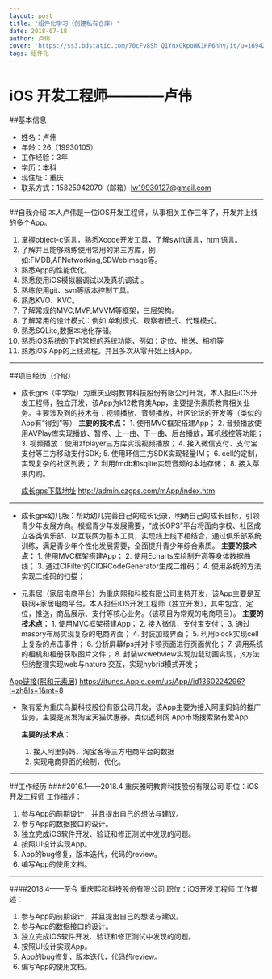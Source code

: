 ```yaml
---
layout: post
title: '组件化学习（创建私有仓库）'
date: 2018-07-18
author: 卢伟
cover: 'https://ss3.bdstatic.com/70cFv8Sh_Q1YnxGkpoWK1HF6hhy/it/u=1694240432,3664501847&fm=27&gp=0.jpg'
tags: 组件化
---
```


# iOS 开发工程师————卢伟
##基本信息
* 姓名：卢伟
* 年龄：26（19930105）
* 工作经验：3年
* 学历：本科
* 现住址：重庆
* 联系方式：15825942070（邮箱）lw19930127@gmail.com


-------

##自我介绍
本人卢伟是一位iOS开发工程师，从事相关工作三年了，开发并上线的多个App。
1. 掌握object-c语言，熟悉Xcode开发工具，了解swift语言，html语言。
2. 了解并且能够熟练使用常用的第三方库，例如:FMDB,AFNetworking,SDWebImage等。 
3. 熟悉App的性能优化。
4. 熟悉使用iOS模拟器调试以及真机调试 。
5. 熟练使用git、svn等版本控制工具。
6. 熟悉KVO、KVC。
7. 了解常规的MVC,MVP,MVVM等框架，三层架构。
8. 了解常用的设计模式：例如 单利模式、观察者模式、代理模式。
9. 熟悉SQLite,数据本地化存储。
10. 熟悉iOS系统的下的常规的系统功能，例如：定位、推送、相机等
11. 熟悉iOS App的上线流程。并且多次从零开始上线App。


-------

##项目经历（介绍）
* 成长gps（中学版）为重庆亚明教育科技股份有限公司开发，本人担任iOS开发工程师，独立开发，该App为k12教育类App，主要提供素质教育相关业务。主要涉及到的技术有：视频播放、音频播放，社区论坛的开发等（类似的App有“得到”等）
**主要的技术点：**
        1. 使用MVC框架搭建App；
        2. 音频播放使用AVPlay库实现播放、暂停、上一曲、下一曲、后台播放，耳机线控等功能；
        3. 视频播放：使用zfplayer三方库实现视频播放；
        4. 接入微信支付、支付宝支付等三方移动支付SDK;
        5. 使用环信三方SDK实现轻量IM；
        6. cell的定制，实现复杂的社区列表；
        7. 利用fmdb和sqlite实现音频的本地存储；
        8. 接入苹果内购。
        
    [成长gps下载地址](http://admin.czgps.com/mApp/index.htm)
http://admin.czgps.com/mApp/index.htm

-------

* 成长gps幼儿版：帮助幼儿完善自己的成长记录，明确自己的成长目标，引领青少年发展方向。根据青少年发展需要，“成长GPS”平台将面向学校、社区成立各类俱乐部，以互联网为基本工具，实现线上线下相结合，通过俱乐部系统训练，满足青少年个性化发展需要，全面提升青少年综合素质。
    **主要的技术点：**
        1. 使用MVC框架搭建App；
        2. 使用Echarts库绘制升高等身体数据曲线；
        3. 通过CIFilter的CIQRCodeGenerator生成二维码；
        4. 使用系统的方法实现二维码的扫描；

* 元素居（家居电商平台）为重庆熙和科技有限公司主持开发，该App主要是互联网+家居电商平台。本人担任iOS开发工程师（独立开发），其中包含，定位，推送，商品展示、支付等核心业务。（该项目为常规的电商项目）。
**主要的技术点：**
        1. 使用MVC框架搭建App；
        2. 接入微信，支付宝支付；
        3. 通过masory布局实现复杂的电商界面；
        4. 封装加载界面；
        5. 利用block实现cell上复杂的点击事件；
        6. 分析屏幕fps并对卡顿页面进行页面优化；
        7. 调用系统的相机和相册获取图片文件；
        8. 封装wkwebview实现加载动画实现，js方法归纳整理实现web与nature 交互，实现hybrid模式开发；

 [App链接(熙和元素居)](https://itunes.Apple.com/us/App//id1360224296?l=zh&ls=1&mt=8)
https://itunes.Apple.com/us/App//id1360224296?l=zh&ls=1&mt=8


* 聚有爱为重庆乌巢科技股份有限公司开发，该App主要为接入阿里妈妈的推广业务，主要是派发淘宝天猫优惠券，类似返利网
App市场搜索聚有爱App

    **主要的技术点：**
    1. 接入阿里妈妈、淘宝客等三方电商平台的数据
    2. 实现电商界面的绘制，优化。


-------


##工作经历
####2016.1——2018.4 重庆雅明教育科技股份有限公司
职位：iOS开发工程师
工作描述：
1. 参与App的前期设计，并且提出自己的想法与建议。 
2. 参与App的数据接口的设计。
3. 独立完成iOS软件开发、验证和修正测试中发现的问题。
4. 按照UI设计实现App。
5. App的bug修复，版本迭代，代码的review。
6. 编写App的使用文档。

-------

####2018.4——至今 重庆熙和科技股份有限公司
职位：iOS开发工程师
工作描述：
1. 参与App的前期设计，并且提出自己的想法与建议。 
2. 参与App的数据接口的设计。
3. 独立完成iOS软件开发、验证和修正测试中发现的问题。
4. 按照UI设计实现App。
5. App的bug修复，版本迭代，代码的review。
6. 编写App的使用文档。
 
